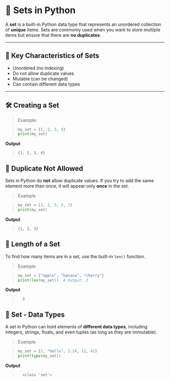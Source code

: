 # 🧃 Sets in Python

A **set** is a built-in Python data type that represents an unordered collection of **unique** items. Sets are commonly used when you want to store multiple items but ensure that there are **no duplicates**.

---

## 🔑 Key Characteristics of Sets

- Unordered (no indexing)
- Do not allow duplicate values
- Mutable (can be changed)
- Can contain different data types

---

## 🛠️ Creating a Set

> Example:

>```python
>my_set = {1, 2, 3, 4}
>print(my_set)
>```

**Output**

>```
>{1, 2, 3, 4}
>```

 ## 🚫 Duplicate Not Allowed

Sets in Python do **not** allow duplicate values. If you try to add the same element more than once, it will appear only **once** in the set.

> Example

>```python
>my_set = {1, 2, 3, 2, 1}
>print(my_set)  
>```

**Output**

>```
>{1, 2, 3}
>```

## 📏 Length of a Set

To find how many items are in a set, use the built-in `len()` function.

>  Example

>```python
>my_set = {"apple", "banana", "cherry"}
>print(len(my_set))  # Output: 3
>```

**Output**

>```
>   3
>```

## 🧪  Set - Data Types 

A set in Python can hold elements of **different data types**, including integers, strings, floats, and even tuples (as long as they are immutable).

> Example

>```python
>my_set = {1, "hello", 3.14, (2, 4)}
>print(type(my_set))
>```

**Output**
>```
>   <class 'set'>
>```